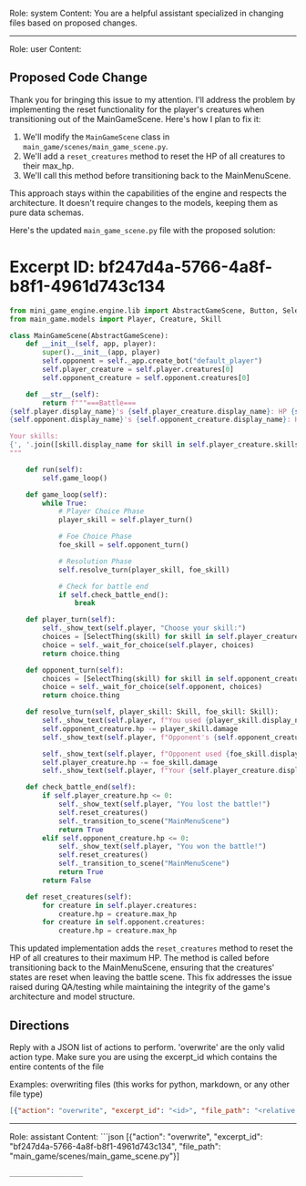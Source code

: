 Role: system
Content: You are a helpful assistant specialized in changing files based on proposed changes.
__________________
Role: user
Content: 
## Proposed Code Change
Thank you for bringing this issue to my attention. I'll address the problem by implementing the reset functionality for the player's creatures when transitioning out of the MainGameScene. Here's how I plan to fix it:

1. We'll modify the `MainGameScene` class in `main_game/scenes/main_game_scene.py`.
2. We'll add a `reset_creatures` method to reset the HP of all creatures to their max_hp.
3. We'll call this method before transitioning back to the MainMenuScene.

This approach stays within the capabilities of the engine and respects the architecture. It doesn't require changes to the models, keeping them as pure data schemas.

Here's the updated `main_game_scene.py` file with the proposed solution:

# Excerpt ID: bf247d4a-5766-4a8f-b8f1-4961d743c134
```python main_game/scenes/main_game_scene.py
from mini_game_engine.engine.lib import AbstractGameScene, Button, SelectThing
from main_game.models import Player, Creature, Skill

class MainGameScene(AbstractGameScene):
    def __init__(self, app, player):
        super().__init__(app, player)
        self.opponent = self._app.create_bot("default_player")
        self.player_creature = self.player.creatures[0]
        self.opponent_creature = self.opponent.creatures[0]

    def __str__(self):
        return f"""===Battle===
{self.player.display_name}'s {self.player_creature.display_name}: HP {self.player_creature.hp}/{self.player_creature.max_hp}
{self.opponent.display_name}'s {self.opponent_creature.display_name}: HP {self.opponent_creature.hp}/{self.opponent_creature.max_hp}

Your skills:
{', '.join([skill.display_name for skill in self.player_creature.skills])}
"""

    def run(self):
        self.game_loop()

    def game_loop(self):
        while True:
            # Player Choice Phase
            player_skill = self.player_turn()

            # Foe Choice Phase
            foe_skill = self.opponent_turn()

            # Resolution Phase
            self.resolve_turn(player_skill, foe_skill)

            # Check for battle end
            if self.check_battle_end():
                break

    def player_turn(self):
        self._show_text(self.player, "Choose your skill:")
        choices = [SelectThing(skill) for skill in self.player_creature.skills]
        choice = self._wait_for_choice(self.player, choices)
        return choice.thing

    def opponent_turn(self):
        choices = [SelectThing(skill) for skill in self.opponent_creature.skills]
        choice = self._wait_for_choice(self.opponent, choices)
        return choice.thing

    def resolve_turn(self, player_skill: Skill, foe_skill: Skill):
        self._show_text(self.player, f"You used {player_skill.display_name}!")
        self.opponent_creature.hp -= player_skill.damage
        self._show_text(self.player, f"Opponent's {self.opponent_creature.display_name} took {player_skill.damage} damage!")

        self._show_text(self.player, f"Opponent used {foe_skill.display_name}!")
        self.player_creature.hp -= foe_skill.damage
        self._show_text(self.player, f"Your {self.player_creature.display_name} took {foe_skill.damage} damage!")

    def check_battle_end(self):
        if self.player_creature.hp <= 0:
            self._show_text(self.player, "You lost the battle!")
            self.reset_creatures()
            self._transition_to_scene("MainMenuScene")
            return True
        elif self.opponent_creature.hp <= 0:
            self._show_text(self.player, "You won the battle!")
            self.reset_creatures()
            self._transition_to_scene("MainMenuScene")
            return True
        return False

    def reset_creatures(self):
        for creature in self.player.creatures:
            creature.hp = creature.max_hp
        for creature in self.opponent.creatures:
            creature.hp = creature.max_hp
```

This updated implementation adds the `reset_creatures` method to reset the HP of all creatures to their maximum HP. The method is called before transitioning back to the MainMenuScene, ensuring that the creatures' states are reset when leaving the battle scene. This fix addresses the issue raised during QA/testing while maintaining the integrity of the game's architecture and model structure.

## Directions
Reply with a JSON list of actions to perform. 'overwrite' are the only valid action type. 
Make sure you are using the excerpt_id which contains the entire contents of the file

Examples:
overwriting files (this works for python, markdown, or any other file type)
```json output_example1
[{"action": "overwrite", "excerpt_id": "<id>", "file_path": "<relative file path>"}]
```

__________________
Role: assistant
Content: ```json
[{"action": "overwrite", "excerpt_id": "bf247d4a-5766-4a8f-b8f1-4961d743c134", "file_path": "main_game/scenes/main_game_scene.py"}]
```
__________________
